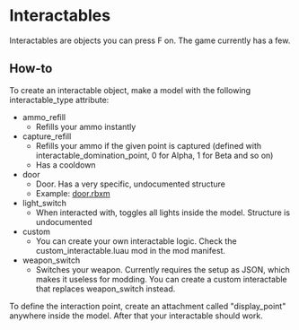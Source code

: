 # Interactables

Interactables are objects you can press F on. The game currently has a few.

## How-to

To create an interactable object, make a model with the following interactable_type attribute:

-   ammo_refill
    -   Refills your ammo instantly
-   capture_refill
    -   Refills your ammo if the given point is captured (defined with interactable_domination_point, 0 for Alpha, 1 for Beta and so on)
    -   Has a cooldown
-   door
    -   Door. Has a very specific, undocumented structure
    -   Example: [door.rbxm](door.rbxm)
-   light_switch
    -   When interacted with, toggles all lights inside the model. Structure is undocumented
-   custom
    -   You can create your own interactable logic. Check the custom_interactable.luau mod in the mod manifest.
-   weapon_switch
    -   Switches your weapon. Currently requires the setup as JSON, which makes it useless for modding. You can create a custom interactable that replaces weapon_switch instead.

To define the interaction point, create an attachment called "display_point" anywhere inside the model. After that your interactable should work.
